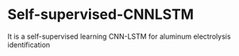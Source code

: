 # Self-supervised-CNNLSTM
It is a self-supervised learning CNN-LSTM for aluminum electrolysis identification
